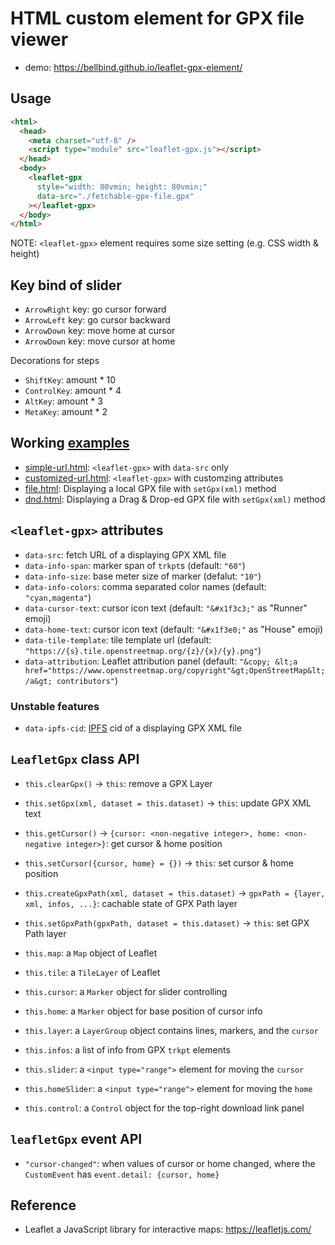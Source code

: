 # HTML custom element for GPX file viewer <leaflet-gpx>

- demo: https://bellbind.github.io/leaflet-gpx-element/

## Usage

```html
<html>
  <head>
    <meta charset="utf-8" />
    <script type="module" src="leaflet-gpx.js"></script>
  </head>
  <body>
    <leaflet-gpx
      style="width: 80vmin; height: 80vmin;"
      data-src="./fetchable-gpx-file.gpx"
    ></leaflet-gpx>
  </body>
</html>
```

NOTE: `<leaflet-gpx>` element requires some size setting (e.g. CSS width & height)

## Key bind of slider

- `ArrowRight` key: go cursor forward
- `ArrowLeft` key: go cursor backward
- `ArrowDown` key: move home at cursor
- `ArrowDown` key: move cursor at home

Decorations for steps

- `ShiftKey`: amount * 10 
- `ControlKey`: amount * 4 
- `AltKey`: amount * 3
- `MetaKey`: amount * 2

## Working [examples](./examples/)

- [simple-url.html](https://bellbind.github.io/leaflet-gpx-element/examples/simple-url.html): `<leaflet-gpx>` with `data-src` only
- [customized-url.html](https://bellbind.github.io/leaflet-gpx-element/examples/customized-url.html): `<leaflet-gpx>` with customzing attributes
- [file.html](https://bellbind.github.io/leaflet-gpx-element/examples/file.html): Displaying a local GPX file with `setGpx(xml)` method
- [dnd.html](https://bellbind.github.io/leaflet-gpx-element/examples/dnd.html): Displaying a Drag & Drop-ed GPX file with `setGpx(xml)` method

## `<leaflet-gpx>` attributes

- `data-src`: fetch URL of a displaying GPX XML file
- `data-info-span`: marker span of `trkpt`s (default: `"60"`) 
- `data-info-size`: base meter size of marker (defalut: `"10"`)
- `data-info-colors`: comma separated color names (default: `"cyan,magenta"`)
- `data-cursor-text`: cursor icon text (default: `"&#x1f3c3;"` as "Runner" emoji)
- `data-home-text`: cursor icon text (default: `"&#x1f3e0;"` as "House" emoji)
- `data-tile-template`: tile template url (default: `"https://{s}.tile.openstreetmap.org/{z}/{x}/{y}.png"`)
- `data-attribution`: Leaflet attribution panel (default: `"&copy; &lt;a href="https://www.openstreetmap.org/copyright"&gt;OpenStreetMap&lt;/a&gt; contributors"`)

### Unstable features

- `data-ipfs-cid`: [IPFS](http://ipfs.io/) cid of a displaying GPX XML file

## `LeafletGpx` class API

- `this.clearGpx()` -> `this`: remove a GPX Layer
- `this.setGpx(xml, dataset = this.dataset)` -> `this`: update GPX XML text
- `this.getCursor()` -> `{cursor: <non-negative integer>, home: <non-negative integer>}`: get cursor & home position
- `this.setCursor({cursor, home} = {})` -> `this`: set cursor & home position
- `this.createGpxPath(xml, dataset = this.dataset)` -> `gpxPath = {layer, xml, infos, ...}`: cachable state of GPX Path layer
- `this.setGpxPath(gpxPath, dataset = this.dataset)` -> `this`: set GPX Path layer 

- `this.map`: a `Map` object of Leaflet
- `this.tile`: a `TileLayer` of Leaflet
- `this.cursor`: a `Marker` object for slider controlling
- `this.home`: a `Marker` object for base position of cursor info
- `this.layer`: a `LayerGroup` object contains lines, markers, and the `cursor`
- `this.infos`: a list of info from GPX `trkpt` elements
- `this.slider`: a `<input type="range">` element for moving the `cursor`
- `this.homeSlider`: a `<input type="range">` element for moving the `home`
- `this.control`: a `Control` object for the top-right download link panel

## `leafletGpx` event API

- `"cursor-changed"`: when values of cursor or home changed, where the `CustomEvent` has `event.detail: {cursor, home}`

## Reference

- Leaflet a JavaScript library for interactive maps: https://leafletjs.com/

